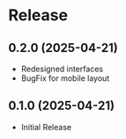 
# Release 

## 0.2.0 (2025-04-21)

- Redesigned interfaces
- BugFix for mobile layout

## 0.1.0 (2025-04-21)

- Initial Release